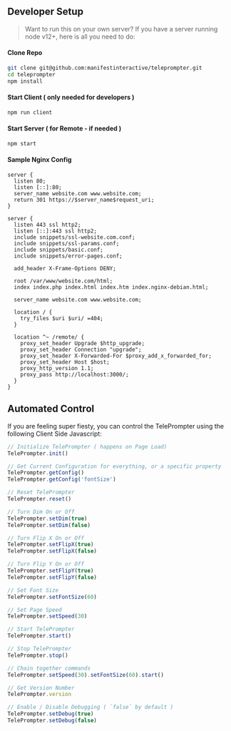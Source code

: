 Developer Setup
--

> Want to run this on your own server?  If you have a server running node v12+, here is all you need to do:

#### Clone Repo

```bash
git clone git@github.com:manifestinteractive/teleprompter.git
cd teleprompter
npm install
```

#### Start Client ( only needed for developers )

```bash
npm run client
```


#### Start Server ( for Remote - if needed )

```bash
npm start
```

#### Sample Nginx Config

```nginx
server {
  listen 80;
  listen [::]:80;
  server_name website.com www.website.com;
  return 301 https://$server_name$request_uri;
}

server {
  listen 443 ssl http2;
  listen [::]:443 ssl http2;
  include snippets/ssl-website.com.conf;
  include snippets/ssl-params.conf;
  include snippets/basic.conf;
  include snippets/error-pages.conf;

  add_header X-Frame-Options DENY;

  root /var/www/website.com/html;
  index index.php index.html index.htm index.nginx-debian.html;

  server_name website.com www.website.com;

  location / {
    try_files $uri $uri/ =404;
  }

  location ^~ /remote/ {
    proxy_set_header Upgrade $http_upgrade;
    proxy_set_header Connection "upgrade";
    proxy_set_header X-Forwarded-For $proxy_add_x_forwarded_for;
    proxy_set_header Host $host;
    proxy_http_version 1.1;
    proxy_pass http://localhost:3000/;
  }
}
```

Automated Control
---

If you are feeling super fiesty, you can control the TelePrompter using the following Client Side Javascript:

```js
// Initialize TelePrompter ( happens on Page Load)
TelePrompter.init()

// Get Current Configuration for everything, or a specific property
TelePrompter.getConfig()
TelePrompter.getConfig('fontSize')

// Reset TelePrompter
TelePrompter.reset()

// Turn Dim On or Off
TelePrompter.setDim(true)
TelePrompter.setDim(false)

// Turn Flip X On or Off
TelePrompter.setFlipX(true)
TelePrompter.setFlipX(false)

// Turn Flip Y On or Off
TelePrompter.setFlipY(true)
TelePrompter.setFlipY(false)

// Set Font Size
TelePrompter.setFontSize(60)

// Set Page Speed
TelePrompter.setSpeed(30)

// Start TelePrompter
TelePrompter.start()

// Stop TelePrompter
TelePrompter.stop()

// Chain together commands
TelePrompter.setSpeed(30).setFontSize(60).start()

// Get Version Number
TelePrompter.version

// Enable / Disable Debugging ( `false` by default )
TelePrompter.setDebug(true)
TelePrompter.setDebug(false)
```
